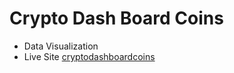 # Crypto Dash Board Coins
- Data Visualization 
- Live Site [cryptodashboardcoins](https://cryptodashboardcoins.netlify.app)
